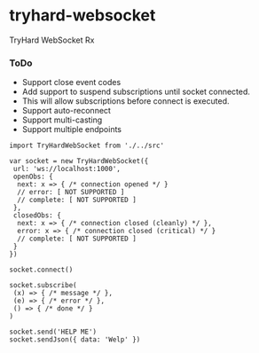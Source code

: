 # tryhard-websocket
TryHard WebSocket Rx

### ToDo
- Support close event codes
- Add support to suspend subscriptions until socket connected.
 - This will allow subscriptions before connect is executed.
- Support auto-reconnect
- Support multi-casting
- Support multiple endpoints

```
import TryHardWebSocket from './../src'

var socket = new TryHardWebSocket({
 url: 'ws://localhost:1000',
 openObs: {
  next: x => { /* connection opened */ }
  // error: [ NOT SUPPORTED ]
  // complete: [ NOT SUPPORTED ]
 },
 closedObs: {
  next: x => { /* connection closed (cleanly) */ },
  error: x => { /* connection closed (critical) */ }
  // complete: [ NOT SUPPORTED ]
 }
})

socket.connect()

socket.subscribe(
 (x) => { /* message */ },
 (e) => { /* error */ },
 () => { /* done */ }
)

socket.send('HELP ME')
socket.sendJson({ data: 'Welp' })

```

